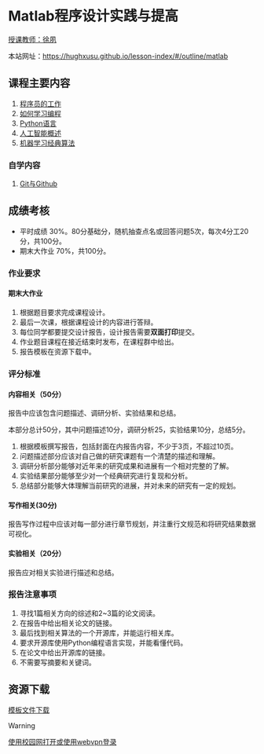 # Matlab程序设计实践与提高

[授课教师：徐夙](https://hughxusu.github.io/lesson-index/#/c-teacher)

本站网址：https://hughxusu.github.io/lesson-index/#/outline/matlab

## 课程主要内容

1. [程序员的工作](https://hughxusu.github.io/lesson-index/#/a-coder-work) 
2. [如何学习编程](https://hughxusu.github.io/lesson-index/#/b-how-study)
3. [Python语言](https://hughxusu.github.io/lesson-py/#/)
4. [人工智能概述](https://hughxusu.github.io/lesson-ai/#/index)
5. [机器学习经典算法](https://hughxusu.github.io/lesson-ai/#/a-base/01-knn)

### 自学内容

1. [Git与Github](https://hughxusu.github.io/lesson-knowledge/#/docs/git/01-%E7%AE%80%E4%BB%8B)

## 成绩考核

* 平时成绩 30%。80分基础分，随机抽查点名或回答问题5次，每次4分工20分，共100分。
* 期末大作业 70%，共100分。

### 作业要求

#### 期末大作业

1. 根据题目要求完成课程设计。
2. 最后一次课，根据课程设计的内容进行答辩。
3. 每位同学都要提交设计报告，设计报告需要**双面打印**提交。
4. 作业题目课程在接近结束时发布，在课程群中给出。
5. 报告模板在资源下载中。

### 评分标准

#### 内容相关（50分）

报告中应该包含问题描述、调研分析、实验结果和总结。

本部分总计50分，其中问题描述10分，调研分析25，实验结果10分，总结5分。

1. 根据模板撰写报告，包括封面在内报告内容，不少于3页，不超过10页。
2. 问题描述部分应该对自己做的研究课题有一个清楚的描述和理解。
3. 调研分析部分能够对近年来的研究成果和进展有一个相对完整的了解。
4. 实验结果部分能够至少对一个经典研究进行复现和分析。
5. 总结部分能够大体理解当前研究的进展，并对未来的研究有一定的规划。

#### 写作相关(30分)

报告写作过程中应该对每一部分进行章节规划，并注重行文规范和将研究结果数据可视化。

#### 实验相关（20分）

报告应对相关实验进行描述和总结。

### 报告注意事项

1. 寻找1篇相关方向的综述和2~3篇的论文阅读。
2. 在报告中给出相关论文的链接。
3. 最后找到相关算法的一个开源库，并能运行相关库。
4. 要求开源库使用Python编程语言实现，并能看懂代码。
5. 在论文中给出开源库的链接。
6. 不需要写摘要和关键词。

## 资源下载

[模板文件下载](https://resource-443.webvpn.ncut.edu.cn/asset/#/share?shareId=1709f6d9c82190647d5fbf33514e5fbb)

> [!warning]
>
> [使用校园网打开或使用webvpn登录](https://webvpn.ncut.edu.cn/iam/login)

